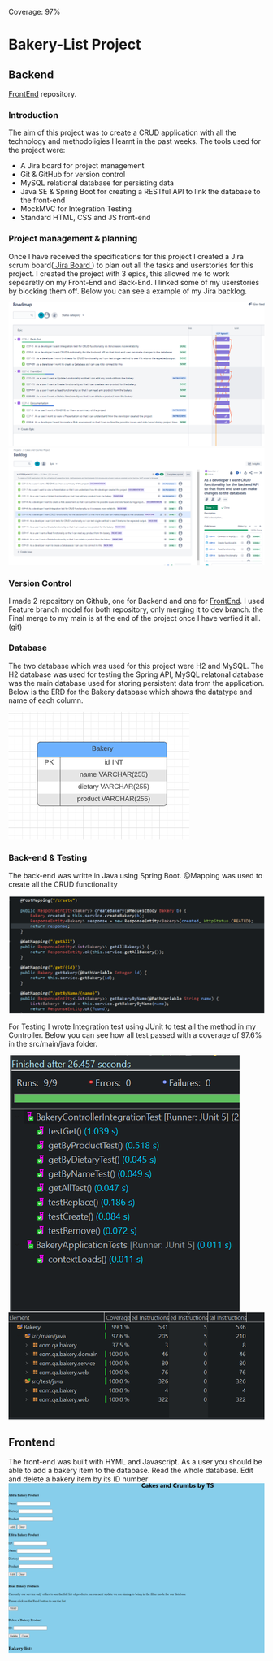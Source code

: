 Coverage: 97%
# Bakery-List Project
## Backend

[FrontEnd](https://github.com/vaisalas/BakeryFront-End) repository.

### Introduction 

The aim of this project was to create a CRUD application with all the technology and methodoligies I learnt in the past weeks.
The tools used for the project were:
*	A Jira board for project management
*	Git & GitHub for version control
*	MySQL relational database for persisting data
*	Java SE & Spring Boot for creating a RESTful API to link the database to the front-end
*	MockMVC for Integration Testing
*	Standard HTML, CSS and JS front-end

### Project management & planning
Once I have received the specifications for this project I created a Jira scrum board([ Jira Board ](https://vaisala-sivanesakumar.atlassian.net/jira/software/projects/CCP/boards/4/roadmap)) to plan out all the tasks and userstories for this project. 
I created the project with 3 epics, this allowed me to work sepearetly on my Front-End and Back-End. I linked some of my userstories by blocking them off. Below you can see a example of my Jira backlog. 

![Jira Roadmap](https://github.com/vaisalas/BakeryBackEnd/blob/Feature4-Documentation-and-ReadMe/Documentation/Jira-Roadmap.png)
![Jira Backlog](https://github.com/vaisalas/BakeryBackEnd/blob/Feature4-Documentation-and-ReadMe/Documentation/Jira.png)

### Version Control
I made 2 repository on Github, one for Backend and one for [FrontEnd](https://github.com/vaisalas/BakeryFront-End). I used Feature branch model for both repository, only merging it to dev branch. the Final merge to my main is at the end of the project once I have verfied it all.
(git)

### Database
The two database which was used for this project were H2 and MySQL. The H2 database was used for testing the Spring API, MySQL relatonal database was the main database used for storing persistent data from the application.
Below is the ERD for the Bakery database which shows the datatype and name of each column.

![ERD](https://github.com/vaisalas/BakeryBackEnd/blob/Feature4-Documentation-and-ReadMe/Documentation/Bakery-ERD.png)

### Back-end & Testing

The back-end was writte in Java using Spring Boot. @Mapping was used to create all the CRUD functionality

![Controller](https://github.com/vaisalas/BakeryBackEnd/blob/Feature4-Documentation-and-ReadMe/Documentation/Controller.png)

For Testing I wrote Integration test using JUnit to test all the method in my Controller. Below you can see how all test passed with a coverage of 97.6% in the src/main/java folder.

![Integration test](https://github.com/vaisalas/BakeryBackEnd/blob/Feature4-Documentation-and-ReadMe/Documentation/Integrationtest.png)
![Coverage](https://github.com/vaisalas/BakeryBackEnd/blob/Feature4-Documentation-and-ReadMe/Documentation/Test-coverage.png)

## Frontend

The front-end was built with HYML and Javascript. As a user you should be able to add a bakery item to the database. Read the whole database. Edit and delete a bakery item by its ID number
![FrontEnd](https://github.com/vaisalas/BakeryBackEnd/blob/Feature4-Documentation-and-ReadMe/Documentation/Frontend.png)




